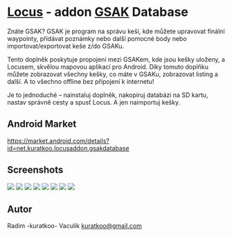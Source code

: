 # [Locus](http://www.locusmap.eu/) - addon [GSAK](http://gsak.net) Database

Znáte GSAK? GSAK je program na správu keší, kde můžete upravovat finální waypointy, přídávat poznámky nebo další pomocné body nebo importovat/exportovat keše z/do GSAKu.

Tento doplněk poskytuje propojení mezi GSAKem, kde jsou kešky uloženy, a Locusem, skvělou mapovou aplikací pro Android. Díky tomuto doplňku můžete zobrazovat všechny kešky, co máte v GSAKu, zobrazovat listing a další. A to všechno offline bez připojení k internetu!

Je to jednoduché – nainstaluj doplněk, nakopíruj databázi na SD kartu, nastav správně cesty a spusť Locus. A jen naimportuj kešky.

## Android Market

https://market.android.com/details?id=net.kuratkoo.locusaddon.gsakdatabase

## Screenshots
[![](http://i.imgur.com/wDRbp.png)](http://i.imgur.com/RhLMs.png)
[![](http://i.imgur.com/20iA6.png)](http://i.imgur.com/f1PU6.png)
[![](http://i.imgur.com/HY2G7.png)](http://i.imgur.com/gRxiW.png)
[![](http://i.imgur.com/7vNe9.png)](http://i.imgur.com/eyppO.png)
[![](http://i.imgur.com/fzfBA.png)](http://i.imgur.com/gq5g8.png)
[![](http://i.imgur.com/SoELb.png)](http://i.imgur.com/T69go.png)
[![](http://i.imgur.com/GPT0L.png)](http://i.imgur.com/yquTP.png)
[![](http://i.imgur.com/MGaZZ.png)](http://i.imgur.com/QRD46.png)

## Autor

Radim -kuratkoo- Vaculik kuratkoo@gmail.com